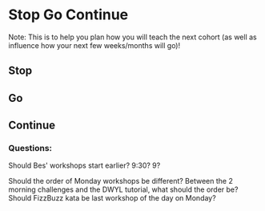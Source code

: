 # Stop Go Continue

Note: This is to help you plan how you will teach the next cohort (as well as influence how your next few weeks/months will go)!

## Stop


## Go


## Continue


### Questions:
  Should Bes' workshops start earlier?  9:30? 9?
  
  Should the order of Monday workshops be different?  Between the 2 morning challenges and the DWYL tutorial, what should the order be?  Should FizzBuzz kata be last workshop of the day on Monday?  